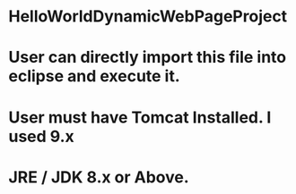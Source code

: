 # HelloWorldDynamicWebPageProject
# User can directly import this file into eclipse and execute it.
# User must have Tomcat Installed. I used 9.x
# JRE / JDK 8.x or Above.

